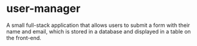 # user-manager
A small full-stack application that allows users to submit a form with their name and email, which is stored in a database and displayed in a table on the front-end.
